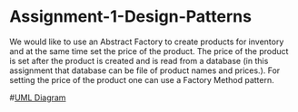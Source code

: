 # Assignment-1-Design-Patterns
We would like to use an Abstract Factory to create products for inventory and at the same time set the price of the product. The price of the product is set after the product is created and is read from a database (in this assignment that database can be file of product names and prices.). For setting the price of the product one can use a Factory Method pattern. 


#[UML Diagram](https://viewer.diagrams.net/?tags={}&highlight=0000ff&edit=_blank&layers=1&nav=1&title=Untitled%20Diagram.drawio#R7Vttc9o4EP41zNx9SMevQD4Cebnc0UyuSS%2FNfVNsBdTIFpVFAv31XdkStrEhmGKTTj2TCdZaWtu7z%2B4%2BK0PHHgWLS45m04%2FMx7RjGf6iY591LMs07D58SMkykbjGaSKYcOKrSanglnzHeqWSzomPo9xEwRgVZJYXeiwMsSdyMsQ5e81Pe2I0f9UZmuCC4NZDtCi9J76YJtK%2B1Uvlf2Eymeorm131fAHSk9WTRFPks9eMyD7v2CPOmEiOgsUIU2k8bZf7q%2BU9HT93L%2F%2F%2BN%2FqGPg%2F%2Fubv%2B7yRRdlFlyeoROA7F3qrHfH5%2F90xJ7%2FX%2Fy2ebzPjnry8nVqL6BdG5slfH6nYsezHo2EM4pCLzeXV9d%2F7pYjA6B8FEndCfes0F8gTjy5yW2HhiqT0SvZKAohBGwycWilt1xoCxNyXUH6Mlm8vnjATynvVoOGWcfIf5iMIpEwRwmgsFOMfIzbiVK5VOjiOYc6ONZ66JPqJFbuIYRULfDaMUzSLyGN%2BfXBggPiHhkAnBAjUJUTIJ4dgDXZiD4AVzQQB%2FA3UiIL4vFShDyNN4sYbNNxxrrtAGYYpZgIW0sKG0dBU%2Blzrw1Pg1hbvpKNk0C3UNbKRCbLJSncIIDhSSKqDKLaBqxDES%2BErgYPDHnxlwpPJhTl4ADdhMxD7n7BmPGGVg6rOQJSgilK6JtFcofhIlPhFsJpXNkEfCyTiec%2Bakkk%2FKSFLEYO0TjeN%2BCp7EoUQKE0igxxVsZ4yEIjaiO4Q%2FMOvI%2BOB2XLjxEYzNdAx%2FcjoXIxbCsyAS%2Bx0D5l5xJHYFyeZQLoJEocLZERT9ujChL5bxKfYhU6shmGTKJixE9DyVgqHnoY99ZeZ0zphJB8Yh%2BRULsVRZAM0Fk3lABDpHgMn48otcD%2FZXwwd57oNh2lpwpjNAMlpmRzeYEzCAjOxY6KNoGt%2BQuXKWfIw94hlMwebcw1tspmoU5LkJ3uZ6t9z1HFMkyEv%2B5g7u2F4x2FnocbDZqhY0UAAgdbQFIBnavV0LgFlXsGvFP1UB2mKwfzHobS0G0rQ7FQOnLnwUk8ZP8s4YWC3rbC7p7E87jbqyjlWKqhhCPnmRV1TGAem3uWzbhnFKWI00ri6xuOHEw3FCUlC8iFWscLeHVr3qka9LtmhvcGl5ks2QqTfy6ApyMaQ3ZkSZ9CRRi5IYMisk8v3zobk9Ie7Kjrt1Qdc%2BCjtulMyapzuyWWuDr5qhs%2Fo2S%2FisqjEtm220sLwDOmvbddCVrRS3pSsH7pHcd0dXbKeAqizxaHueijU%2BidJ3XON7x6jxG3fAOtt3vxrlBra7IzfY5ONmuIFdsrGd4QbNZPHfmRusZ%2FEK3KBbFyaKfLGkC6vUUf4a7WLbpB66SbU37ONX3LU7ra2A9fcgLCWueTt%2FHNc5%2BzQtrptLTE4JveyV%2BKq2V7COuTEtVe1TYge3pa3m0rbqXvX3bHYubbU1KI5VFu8SElHuVU02CYAxB%2FBfYab8bU6Vw7YLqlhEnA0wq1hEenW9%2BnH7R%2BmCFkQkTZDlquGDbnvgOO2B5CD3BYAv2V7pId9HVfniQB6yPn5Cc5pCWX81zWqg2XJ2bbaOuxHrnh4XKL09gHJifDCMXh4tzm%2BClmQ761hocba35i2HaYLDOKbz7jhMt%2BUwvx6HOUwjXBuHcY67k1uRjmyqJY3u8Oo4fLOMJE3H0cpIcYsjzhVt6ai7%2FV3b2e25R3%2Fr6xR3dq9RgJPicCs4ZNc2t1fP7f2D5HY97%2FBtR%2FGrqwkRiN1%2BPQ8eMS8v9DJRXJ1tnNci5bBIca3dkKI3HA6PlGLLUaQFoT%2BQP2KTuZWiKCKezvlF8QFe2uruVXeyCUEAXr69fYXBegOaZyvNt506DN%2FmCxu4YgYWbhkqlGxnWqGucCMjI9PxGPmy1bfXqlHyoGpVCriiovX6t%2F5DnMQQBUUAI7TMTFORu%2FmG%2B%2FkWra9ejKaBkGhMw2Jl07JIgWH6A8hkevozUvv8Bw%3D%3D)
